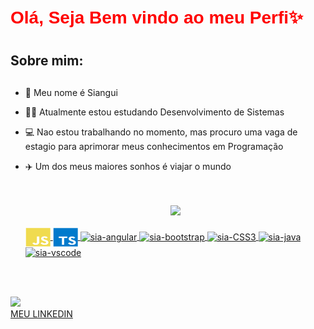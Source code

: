 ### <H1> <font color="red" face="sans-serif"> Olá, Seja Bem vindo ao meu Perfi✨ </font> <H1>
  
### <H2> Sobre mim: <H2>

  
- 👩 Meu nome é Siangui
- 🧑‍💻 Atualmente estou estudando Desenvolvimento de Sistemas
- 💻 Nao estou trabalhando no momento, mas procuro uma vaga de estagio para aprimorar meus conhecimentos em Programação
- ✈️ Um dos meus maiores sonhos é viajar o mundo

  <br>
  <br>
  <div align="center">
  <a href="https://github.com/sianguii">
  <img height="180em" src="https://github-readme-stats.vercel.app/api?username=sianguii&show_icons=true&theme=dracula&include_all_commits=true&count_private=true"/>
    </div>
    
  <div style="display: inline_block"><br>
  <img align="center" alt="sia-Js" height="30" width="40" src="https://raw.githubusercontent.com/devicons/devicon/master/icons/javascript/javascript-plain.svg">
  <img align="center" alt="sia-Ts" height="30" width="40" src="https://raw.githubusercontent.com/devicons/devicon/master/icons/typescript/typescript-plain.svg">
  <img align="center" alt="sia-angular" height="30" width="40"  src="https://cdn.jsdelivr.net/gh/devicons/devicon/icons/angularjs/angularjs-original.svg">
  <img align="center" alt="sia-bootstrap" height="30" width="40" src="https://cdn.jsdelivr.net/gh/devicons/devicon/icons/bootstrap/bootstrap-original.svg">
  <img align="center" alt="sia-CSS3" height="30" width="40" src="https://cdn.jsdelivr.net/gh/devicons/devicon/icons/css3/css3-original.svg">
  <img align="center" alt="sia-java" height="30" width="40" src="https://cdn.jsdelivr.net/gh/devicons/devicon/icons/java/java-original.svg">
  <img align="center" alt="sia-vscode" height="30" width="40" src="https://cdn.jsdelivr.net/gh/devicons/devicon/icons/vscode/vscode-original.svg">
 
</div>
 <br>
 <br>
    
  <p>  
    <div  > 
  <a href="https://www.linkedin.com/in/siangui-de-souza-aa3b93213" target="_blank"> <img src="https://cdn-icons-png.flaticon.com/512/195/195138.png" target="_blank" height="70px" widht="70px"> <br>MEU LINKEDIN </a>
 </a>
  </div>
 
